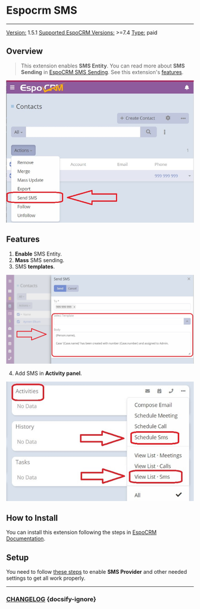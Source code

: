 # Espocrm SMS

---

<ins class= "font1" > Version:</ins> 1.5.1
<ins class= "font1" > Supported EspoCRM Versions:</ins> >=7.4
<ins class= "font1" > Type:</ins> paid

## Overview

> This extension enables **SMS Entity**. You can read more about **SMS Sending** in [EspoCRM SMS Sending](https://docs.espocrm.com/administration/sms-sending/). See this extension's [features](/extensions/ebla-sms/README?id=features).

![Overview](../../images/extensions/ebla-sms/overview.jpg ':size=600')

## Features

1. **Enable** SMS Entity.
2. **Mass** SMS sending.
3. SMS **templates**.

![Features](../../images/extensions/ebla-sms/features.jpg ':size=600')

4. Add SMS in **Activity panel**.

![Features](../../images/extensions/ebla-sms/activity-panel.jpg ':size=500')

## How to Install

You can install this extension following the steps in [EspoCRM Documentation](https://docs.espocrm.com/administration/extensions/).

## Setup

You need to follow [these steps](/extensions/ebla-sms/espocrm-ebla-sms-setup.md?id=setup) to enable **SMS Provider** and other needed settings to get all work properly.

---

### <font color=gray> [CHANGELOG](extensions/ebla-sms/espocrm-ebla-sms-changelog.md) </font> {docsify-ignore}